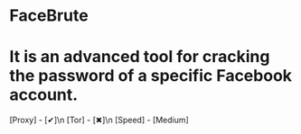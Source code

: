 # FaceBrute
It is an advanced tool for cracking the password of a specific Facebook account.
================
[Proxy] - [✔]\n
[Tor] - [✖]\n
[Speed] - [Medium]
